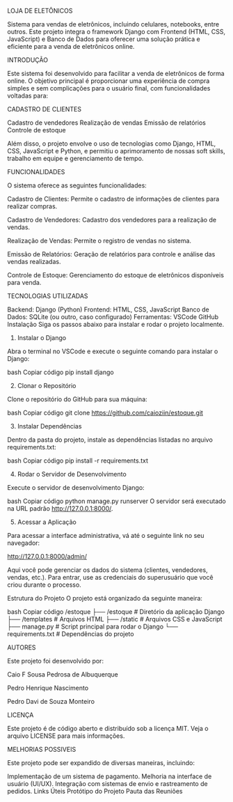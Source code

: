 LOJA DE ELETÔNICOS

Sistema para vendas de eletrônicos, incluindo celulares, notebooks, entre outros. Este projeto integra o framework Django com Frontend (HTML, CSS, JavaScript) e Banco de Dados para oferecer uma solução prática e eficiente para a venda de eletrônicos online.

INTRODUÇÃO

Este sistema foi desenvolvido para facilitar a venda de eletrônicos de forma online. O objetivo principal é proporcionar uma experiência de compra simples e sem complicações para o usuário final, com funcionalidades voltadas para:

CADASTRO DE CLIENTES

Cadastro de vendedores
Realização de vendas
Emissão de relatórios
Controle de estoque

Além disso, o projeto envolve o uso de tecnologias como Django, HTML, CSS, JavaScript e Python, e permitiu o aprimoramento de nossas soft skills, trabalho em equipe e gerenciamento de tempo.

FUNCIONALIDADES

O sistema oferece as seguintes funcionalidades:

Cadastro de Clientes: Permite o cadastro de informações de clientes para realizar compras.

Cadastro de Vendedores: Cadastro dos vendedores para a realização de vendas.

Realização de Vendas: Permite o registro de vendas no sistema.

Emissão de Relatórios: Geração de relatórios para controle e análise das vendas realizadas.

Controle de Estoque: Gerenciamento do estoque de eletrônicos disponíveis para venda.

TECNOLOGIAS UTILIZADAS

Backend: Django (Python)
Frontend: HTML, CSS, JavaScript
Banco de Dados: SQLite (ou outro, caso configurado)
Ferramentas:
VSCode
GitHub
Instalação
Siga os passos abaixo para instalar e rodar o projeto localmente.

1. Instalar o Django

Abra o terminal no VSCode e execute o seguinte comando para instalar o Django:

bash
Copiar código
pip install django

2. Clonar o Repositório

Clone o repositório do GitHub para sua máquina:

bash
Copiar código
git clone https://github.com/caioziin/estoque.git

3. Instalar Dependências
   
Dentro da pasta do projeto, instale as dependências listadas no arquivo requirements.txt:

bash
Copiar código
pip install -r requirements.txt

4. Rodar o Servidor de Desenvolvimento
   
Execute o servidor de desenvolvimento Django:

bash
Copiar código
python manage.py runserver
O servidor será executado na URL padrão http://127.0.0.1:8000/.

5. Acessar a Aplicação
   
Para acessar a interface administrativa, vá até o seguinte link no seu navegador:

http://127.0.0.1:8000/admin/

Aqui você pode gerenciar os dados do sistema (clientes, vendedores, vendas, etc.). Para entrar, use as credenciais do superusuário que você criou durante o processo.

Estrutura do Projeto
O projeto está organizado da seguinte maneira:

bash
Copiar código
/estoque
  ├── /estoque      # Diretório da aplicação Django
  ├── /templates     # Arquivos HTML
  ├── /static        # Arquivos CSS e JavaScript
  ├── manage.py      # Script principal para rodar o Django
  └── requirements.txt # Dependências do projeto

AUTORES

Este projeto foi desenvolvido por:

Caio F Sousa Pedrosa de Albuquerque

Pedro Henrique Nascimento

Pedro Davi de Souza Monteiro

LICENÇA

Este projeto é de código aberto e distribuído sob a licença MIT. Veja o arquivo LICENSE para mais informações.

MELHORIAS POSSIVEIS

Este projeto pode ser expandido de diversas maneiras, incluindo:

Implementação de um sistema de pagamento.
Melhoria na interface de usuário (UI/UX).
Integração com sistemas de envio e rastreamento de pedidos.
Links Úteis
Protótipo do Projeto
Pauta das Reuniões
